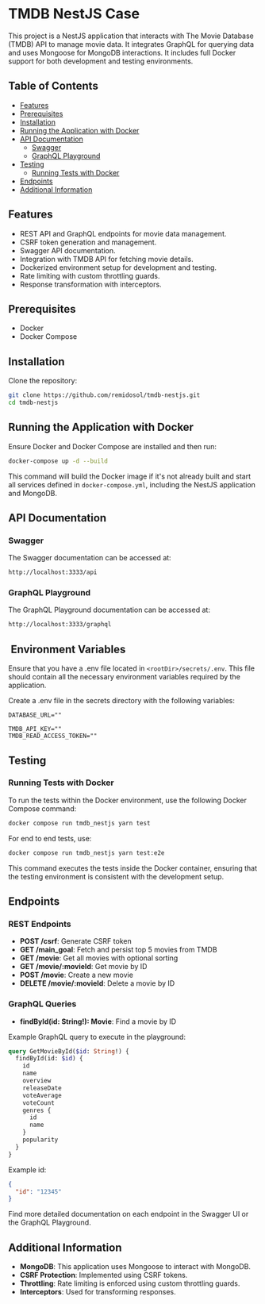 # TMDB NestJS Case

This project is a NestJS application that interacts with The Movie Database (TMDB) API to manage movie data. It integrates GraphQL for querying data and uses Mongoose for MongoDB interactions. It includes full Docker support for both development and testing environments.

## Table of Contents

- [Features](#features)
- [Prerequisites](#prerequisites)
- [Installation](#installation)
- [Running the Application with Docker](#running-the-application-with-docker)
- [API Documentation](#api-documentation)
  - [Swagger](#swagger)
  - [GraphQL Playground](#graphql-playground)
- [Testing](#testing)
  - [Running Tests with Docker](#running-tests-with-docker)
- [Endpoints](#endpoints)
- [Additional Information](#endpoints)

## Features

- REST API and GraphQL endpoints for movie data management.
- CSRF token generation and management.
- Swagger API documentation.
- Integration with TMDB API for fetching movie details.
- Dockerized environment setup for development and testing.
- Rate limiting with custom throttling guards.
- Response transformation with interceptors.

## Prerequisites

- Docker
- Docker Compose

## Installation

Clone the repository:

```bash
git clone https://github.com/remidosol/tmdb-nestjs.git
cd tmdb-nestjs
```

## Running the Application with Docker

Ensure Docker and Docker Compose are installed and then run:

```bash
docker-compose up -d --build
```

This command will build the Docker image if it's not already built and start all services defined in `docker-compose.yml`, including the NestJS application and MongoDB.

## API Documentation

### Swagger

The Swagger documentation can be accessed at:

```bash
http://localhost:3333/api
```

### GraphQL Playground

The GraphQL Playground documentation can be accessed at:

```bash
http://localhost:3333/graphql
```

##  Environment Variables

Ensure that you have a .env file located in `<rootDir>/secrets/.env`. This file should contain all the necessary environment variables required by the application.

Create a .env file in the secrets directory with the following variables:

```.env
DATABASE_URL=""

TMDB_API_KEY=""
TMDB_READ_ACCESS_TOKEN=""
```

## Testing

### Running Tests with Docker

To run the tests within the Docker environment, use the following Docker Compose command:

```bash
docker compose run tmdb_nestjs yarn test
```

For end to end tests, use:

```bash
docker compose run tmdb_nestjs yarn test:e2e
```

This command executes the tests inside the Docker container, ensuring that the testing environment is consistent with the development setup.

## Endpoints

### REST Endpoints

- **POST /csrf**: Generate CSRF token
- **GET /main_goal**: Fetch and persist top 5 movies from TMDB
- **GET /movie**: Get all movies with optional sorting
- **GET /movie/:movieId**: Get movie by ID
- **POST /movie**: Create a new movie
- **DELETE /movie/:movieId**: Delete a movie by ID

### GraphQL Queries

- **findById(id: String!): Movie**: Find a movie by ID

Example GraphQL query to execute in the playground:

```graphql
query GetMovieById($id: String!) {
  findById(id: $id) {
    id
    name
    overview
    releaseDate
    voteAverage
    voteCount
    genres {
      id
      name
    }
    popularity
  }
}
```

Example id:

```json
{
  "id": "12345"
}
```

Find more detailed documentation on each endpoint in the Swagger UI or the GraphQL Playground.

## Additional Information

- **MongoDB**: This application uses Mongoose to interact with MongoDB.
- **CSRF Protection**: Implemented using CSRF tokens.
- **Throttling**: Rate limiting is enforced using custom throttling guards.
- **Interceptors**: Used for transforming responses.
